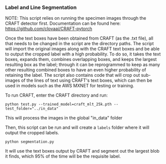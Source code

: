 ### Label and Line Segmentation

NOTE: This script relies on running the specimen images through the CRAFT detector first. 
Documentation can be found here: https://github.com/clovaai/CRAFT-pytorch

Once the text boxes have been obtained from CRAFT (as the .txt file), all that needs to be changed in the script are the directory paths. The script will
import the original images along with the CRAFT text boxes and be able to output the cropped label with a high probability. To do so, it takes the text 
boxes, expands them, combines overlapping boxes, and keeps the largest resulting box as the label; through it can be reprogrammed to keep as many other 
resulting combined boxes to have an even higher probability of retaining the label. The script also contains code that will crop out sub-images of the lines 
of text using CRAFT's text boxes, which can then be used in models such as the AWS MXNET for testing or training. 


To run CRAFT, enter the CRAFT directory and run:
```
python test.py --trained_model=craft_mlt_25k.pth --test_folder="../in_data"
```
This will process the images in the global "in_data" folder 


Then, this script can be run and will create a `labels` folder where it will output the cropped labels.
```
python segmentation.py
```

It will use the text boxes output by CRAFT and segment out the largest blob it finds, which 95% of the time will be the requisite label.
